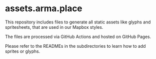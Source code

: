 # assets.arma.place

This repository includes files to generate all static assets like glyphs and spritesheets, that are used in our Mapbox styles.

The files are processed via GitHub Actions and hosted on GitHub Pages.

Please refer to the READMEs in the subdirectories to learn how to add sprites or glyphs.